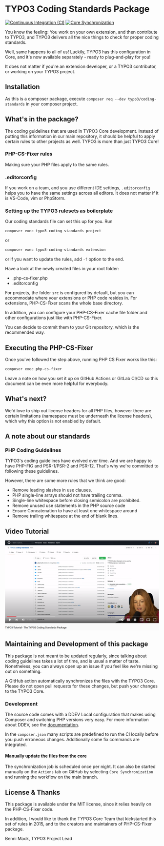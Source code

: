 # TYPO3 Coding Standards Package

[![Continuous Integration (CI)](https://github.com/TYPO3/coding-standards/actions/workflows/continuous-integration.yml/badge.svg)](https://github.com/TYPO3/coding-standards/actions/workflows/continuous-integration.yml)
[![Core Synchronization](https://github.com/TYPO3/coding-standards/actions/workflows/core-synchronization.yml/badge.svg)](https://github.com/TYPO3/coding-standards/actions/workflows/core-synchronization.yml)

You know the feeling: You work on your own extension, and then contribute to
TYPO3, and TYPO3 delivers all the nice things to check for proper coding
standards.

Well, same happens to all of us! Luckily, TYPO3 has this configuration in Core,
and it's now available separately - ready to plug-and-play for you!

It does not matter if you're an extension developer, or a TYPO3 contributor, or
working on your TYPO3 project.

## Installation

As this is a composer package, execute `composer req --dev typo3/coding-standards`
in your composer project.

## What's in the package?

The coding guidelines that are used in TYPO3 Core development. Instead of
putting this information in our main repository, it should be helpful to apply
certain rules to other projects as well. TYPO3 is more than just TYPO3 Core!

### PHP-CS-Fixer rules

Making sure your PHP files apply to the same rules.

### .editorconfig

If you work on a team, and you use different IDE settings, `.editorconfig`
helps you to have the same settings across all editors. It does not matter if
it is VS-Code, vim or PhpStorm.

### Setting up the TYPO3 rulesets as boilerplate

Our coding standards file can set this up for you. Run

```bash
composer exec typo3-coding-standards project
```

or

```bash
composer exec typo3-coding-standards extension
```

or if you want to update the rules, add `-f` option to the end.

Have a look at the newly created files in your root folder:

* .php-cs-fixer.php
* .editorconfig

For projects, the folder `src` is configured by default, but you can
accommodate where your extensions or PHP code resides in. For extensions,
PHP-CS-Fixer scans the whole base directory.

In addition, you can configure your PHP-CS-Fixer cache file folder and other
configurations just like with PHP-CS-Fixer.

You can decide to commit them to your Git repository, which is the recommended
way.

## Executing the PHP-CS-Fixer

Once you've followed the step above, running PHP CS Fixer works like this:

```bash
composer exec php-cs-fixer
```

Leave a note on how you set it up on GitHub Actions or GitLab CI/CD so this
document can be even more helpful for everybody.

## What's next?

We'd love to ship out license headers for all PHP files, however there are
certain limitations (namespace must be underneath the license headers), which
why this option is not enabled by default.

## A note about our standards

### PHP Coding Guidelines

TYPO3's coding guidelines have evolved over time. And we are happy to have
PHP-FIG and PSR-1/PSR-2 and PSR-12. That's why we're committed to following
these guidelines.

However, there are some more rules that we think are good:

* Remove leading slashes in use clauses.
* PHP single-line arrays should not have trailing comma.
* Single-line whitespace before closing semicolon are prohibited.
* Remove unused use statements in the PHP source code
* Ensure Concatenation to have at least one whitespace around
* Remove trailing whitespace at the end of blank lines.

## Video Tutorial

[![TYPO3-Tutorial - The TYPO3 Coding Standards Package](/Documentation/Files/youtube-video-tutorial.png)](https://youtu.be/P9fafF2IVpY)

## Maintaining and Development of this package

This package is not meant to be updated regularly, since talking about coding
guidelines takes a lot of time, and is usual a matter of taste. Nonetheless,
you can always open up an issue if you feel like we're missing out on something.

A GitHub action automatically synchronizes the files with the TYPO3 Core. Please
do not open pull requests for these changes, but push your changes to the
TYPO3 Core.

### Development

The source code comes with a DDEV Local configuration that makes using Composer
and switching PHP versions very easy. For more information about DDEV, see the
[documentation](https://ddev.readthedocs.io).

In the `composer.json` many scripts are predefined to run the CI locally before
you push erroneous changes. Additionally some fix commands are integrated.

#### Manually update the files from the core

The synchronization job is scheduled once per night. It can also be started
manually on the `Actions` tab on GitHub by selecting `Core Synchronization` and
running the workflow on the main branch.

## License & Thanks

This package is available under the MIT license, since it relies heavily on the
PHP-CS-Fixer code.

In addition, I would like to thank the TYPO3 Core Team that kickstarted this
set of rules in 2015, and to the creators and maintainers of PHP-CS-Fixer
package.

Benni Mack, TYPO3 Project Lead
